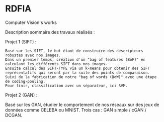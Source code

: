 # RDFIA
Computer Vision's works

Description sommaire des travaux réalisés :

Projet 1 (SIFT) :

	Basé sur les SIFT, le but étant de construire des descripteurs robustes avec nos images.
	Dans un premier temps, création d'un "bag of features (BoF)" en calculant les différents SIFT dans nos images.
	Ensuite calcul des SIFT-TYPE via un k-means pour obtenir des SIFT représentatifs qui seront par la suite des points de comparaison.
	Suivi de la fabrication de notre "bag of words (BoW)" avec une étape de coding-pooling.
	Pour finir, classification avec un séparateur, ici SVM.



Projet 2 (GAN) :
	
  Basé sur les GAN, étudier le comportement de nos réseaux sur des jeux de données comme CELEBA ou MNIST.
  Trois cas : GAN simple / cGAN / DCGAN.
	  

